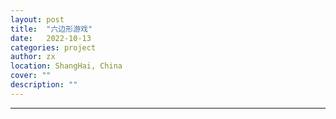 ```yaml
---
layout: post
title:  "六边形游戏"
date:   2022-10-13
categories: project
author: zx
location: ShangHai, China
cover: ""
description: ""
---
```

---

